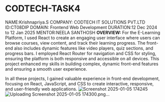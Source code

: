 # CODTECH-TASK4
NAME:Krishnapriya.S COMPANY: CODTECH IT SOLUTIONS PVT.LTD ID:CT08DIP DOMAIN: Frontend Web Development DURATION:12 Dec 2024 to 12 Jan 2025 MENTOR:NEELA SANTHOSH
**OVERVIEW:**
For the E-Learning Platform, I used React to create an engaging user interface where users can browse courses, view content, and track their learning progress. The front-end also includes dynamic features like video players, quiz sections, and progress bars. I employed React Router for navigation and CSS for styling, ensuring the platform is both responsive and accessible on all devices. This project enhanced my skills in building complex, dynamic front-end features and ensuring a smooth user experience.

In all these projects, I gained valuable experience in front-end development, focusing on React, JavaScript, and CSS to create interactive, responsive, and user-friendly web applications.
![Screenshot 2025-01-05 174245](https://github.com/user-attachments/assets/42ef1f10-abab-4b33-b762-84835cfe806f)
![Uploading Screenshot 2025-01-05 174300.png…]()

